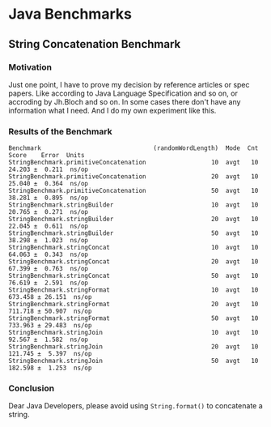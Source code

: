 # Java Benchmarks

## String Concatenation Benchmark

### Motivation
Just one point, I have to prove my decision by reference articles or spec papers.
Like according to Java Language Specification and so on, or accroding by Jh.Bloch and so on.
In some cases there don't have any information what I need. And I do my own experiment like this.

### Results of the Benchmark
```
Benchmark                               (randomWordLength)  Mode  Cnt    Score    Error  Units
StringBenchmark.primitiveConcatenation                  10  avgt   10   24.203 ±  0.211  ns/op
StringBenchmark.primitiveConcatenation                  20  avgt   10   25.040 ±  0.364  ns/op
StringBenchmark.primitiveConcatenation                  50  avgt   10   38.281 ±  0.895  ns/op
StringBenchmark.stringBuilder                           10  avgt   10   20.765 ±  0.271  ns/op
StringBenchmark.stringBuilder                           20  avgt   10   22.045 ±  0.611  ns/op
StringBenchmark.stringBuilder                           50  avgt   10   38.298 ±  1.023  ns/op
StringBenchmark.stringConcat                            10  avgt   10   64.063 ±  0.343  ns/op
StringBenchmark.stringConcat                            20  avgt   10   67.399 ±  0.763  ns/op
StringBenchmark.stringConcat                            50  avgt   10   76.619 ±  2.591  ns/op
StringBenchmark.stringFormat                            10  avgt   10  673.458 ± 26.151  ns/op
StringBenchmark.stringFormat                            20  avgt   10  711.718 ± 50.907  ns/op
StringBenchmark.stringFormat                            50  avgt   10  733.963 ± 29.483  ns/op
StringBenchmark.stringJoin                              10  avgt   10   92.567 ±  1.582  ns/op
StringBenchmark.stringJoin                              20  avgt   10  121.745 ±  5.397  ns/op
StringBenchmark.stringJoin                              50  avgt   10  182.598 ±  1.253  ns/op
```

### Conclusion

Dear Java Developers, please avoid using `String.format()` to concatenate a string.
